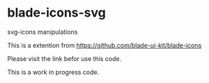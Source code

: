 # blade-icons-svg
svg-icons manipulations


This is a extention from https://github.com/blade-ui-kit/blade-icons

Please visit the link befor use this code.

This is a work in progress code.
